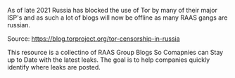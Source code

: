 As of late 2021 Russia has blocked the use of Tor by many of their major ISP's and as such a lot of blogs will now be offline as many RAAS gangs are russian.

Source: https://blog.torproject.org/tor-censorship-in-russia

This resource is a collectino of RAAS Group Blogs So Comapnies can Stay up to Date with the latest leaks. The goal is to help companies quickly identify where leaks are posted.
